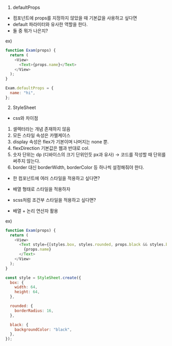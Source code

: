 1. defaultProps

- 컴포넌트에 props를 지정하지 않았을 때 기본값을 사용하고 싶다면
- default 파라미터와 유사한 역할을 한다.
- 둘 중 뭐가 나은지?

ex)

```js
function Exam(props) {
  return (
    <View>
      <Text>{props.name}</Text>
    </View>
  );
}

Exam.defaultProps = {
  name: "hi",
};
```

2. StyleSheet

- css와 차이점

1. 셀렉터라는 개념 존재하지 않음
2. 모든 스타일 속성은 카멜케이스
3. display 속성은 flex가 기본이며 나머지는 none 뿐.
4. flexDirection 기본값은 웹과 반대로 col.
5. 숫자 단위는 dp (디바이스의 크기 단위인듯 px과 유사) -> 코드를 작성할 때 단위를 써주지 않는다.
6. border 대신 borderWidth, borderColor 등 하나씩 설정해줘야 한다.

- 한 컴포넌트에 여러 스타일을 적용하고 싶다면?

* 배열 형태로 스타일을 적용하자

- scss처럼 조건부 스타일을 적용하고 싶다면?

* 배열 + 논리 연산자 활용

ex)

```js
function Exam(props) {
  return (
    <View>
      <Text style={[styles.box, styles.rounded, props.black && styles.black]}>
        {props.name}
      </Text>
    </View>
  );
}

const style = StyleSheet.create({
  box: {
    width: 64,
    height: 64,
  },

  rounded: {
    borderRadius: 16,
  },

  black: {
    backgroundColor: "black",
  },
});
```
